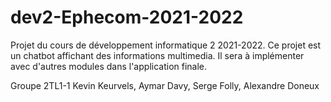 # dev2-Ephecom-2021-2022
Projet du cours de développement informatique 2 2021-2022. Ce projet est un chatbot affichant des informations multimedia. Il sera à implémenter avec d'autres modules dans l'application finale.

Groupe 2TL1-1
Kevin Keurvels, Aymar Davy, Serge Folly, Alexandre Doneux



